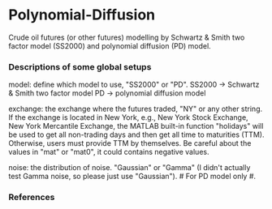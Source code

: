 # Polynomial-Diffusion
Crude oil futures (or other futures) modelling by Schwartz & Smith two factor model (SS2000) and polynomial diffusion (PD) model. 

### Descriptions of some global setups
model: define which model to use, "SS2000" or "PD".
  SS2000 -> Schwartz & Smith two factor model
  PD -> polynomial diffusion model

exchange: the exchange where the futures traded, "NY" or any other string. If the exchange is located in New York, e.g., New York Stock Exchange, New York Mercantile Exchange, the MATLAB built-in function "holidays" will be used to get all non-trading days and then get all time to maturities (TTM). Otherwise, users must provide TTM by themselves. Be careful about the values in "mat" or "mat0", it could contains negative values. 

noise: the distribution of noise. "Gaussian" or "Gamma" (I didn't actually test Gamma noise, so please just use "Gaussian"). # For PD model only #. 

### References
